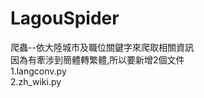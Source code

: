 # LagouSpider
爬蟲--依大陸城市及職位關鍵字來爬取相關資訊<br/>
因為有牽涉到簡體轉繁體,所以要新增2個文件<br/>
1.langconv.py<br/>
2.zh_wiki.py
